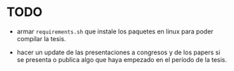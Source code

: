 # TODO

* armar `requirements.sh` que instale los paquetes en linux para poder compilar
la tesis.

* hacer un update de las presentaciones a congresos y de los papers si se presenta 
o publica algo que haya empezado en el período de la tesis.
